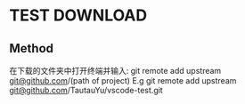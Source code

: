 # TEST DOWNLOAD
## Method
在下载的文件夹中打开终端并输入:
git remote add upstream git@github.com/(path of project)
E.g git remote add upstream git@github.com/TautauYu/vscode-test.git
